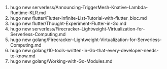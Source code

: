 1. hugo new serverless/Announcing-TriggerMesh-Knative-Lambda-Runtime-KLR.md
2. hugo new flutter/Flutter-Infinite-List-Tutorial-with-flutter_bloc.md
3. hugo new flutter/Thought-Experiment-Flutter-in-Go.md
4. hugo new serverless/Firecracker–Lightweight-Virtualization-for-Serverless-Computing.md
5. hugo new golang/Firecracker–Lightweight-Virtualization-for-Serverless-Computing.md
6. hugo new golang/10-tools-written-in-Go-that-every-developer-needs-to-know.md
7. hugo new golang/Working-with-Go-Modules.md